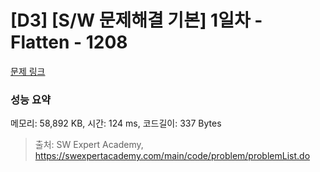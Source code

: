 # [D3] [S/W 문제해결 기본] 1일차 - Flatten - 1208 

[문제 링크](https://swexpertacademy.com/main/code/problem/problemDetail.do?contestProbId=AV139KOaABgCFAYh) 

### 성능 요약

메모리: 58,892 KB, 시간: 124 ms, 코드길이: 337 Bytes



> 출처: SW Expert Academy, https://swexpertacademy.com/main/code/problem/problemList.do